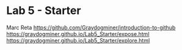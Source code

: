 # Lab 5 - Starter
Marc Reta
https://github.com/Graydogminer/introduction-to-github
https://graydogminer.github.io/Lab5_Starter/expose.html
https://graydogminer.github.io/Lab5_Starter/explore.html
